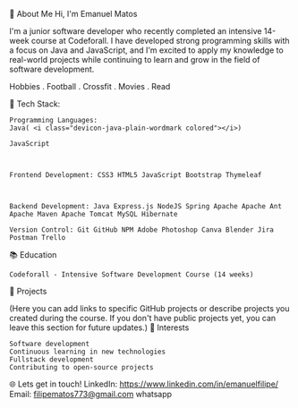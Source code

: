 💫 About Me
 Hi, I'm Emanuel Matos

I'm a junior software developer who recently completed an intensive 14-week course at Codeforall. I have developed strong programming skills with a focus on Java and JavaScript, and I'm excited to apply my knowledge to real-world projects while continuing to learn and grow in the field of software development.

Hobbies
. Football
. Crossfit
. Movies
. Read

🚀 Tech Stack:

    Programming Languages: 
    Java( <i class="devicon-java-plain-wordmark colored"></i>) 
            
    JavaScript


    
    Frontend Development: CSS3 HTML5 JavaScript Bootstrap Thymeleaf 


    
    Backend Development: Java Express.js NodeJS Spring Apache Apache Ant Apache Maven Apache Tomcat MySQL Hibernate
    
    Version Control: Git GitHub NPM Adobe Photoshop Canva Blender Jira Postman Trello 

📚 Education

    Codeforall - Intensive Software Development Course (14 weeks)

🌟 Projects

(Here you can add links to specific GitHub projects or describe projects you created during the course. If you don't have public projects yet, you can leave this section for future updates.)
🎯 Interests

    Software development
    Continuous learning in new technologies
    Fullstack development 
    Contributing to open-source projects

🌐 Lets get in touch!
    LinkedIn: https://www.linkedin.com/in/emanuelfilipe/
    Email: filipematos773@gmail.com
    whatsapp








